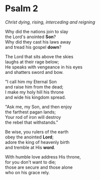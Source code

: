 # Psalm 2

*Christ dying, rising, interceding and reigning*

Why did the nations join to slay  
the Lord's anointed **Son**?  
Why did they cast his laws away  
and tread his gospel **down**?

The Lord that sits above the skies  
laughs at their rage below;  
He speaks with vengeance in his eyes  
and shatters sword and bow.

"I call him my Eternal Son  
and raise him from the dead;  
I make my holy hill his throne  
and wide his kingdom spread.

"Ask me, my Son, and then enjoy  
the farthest pagan lands;  
Your rod of iron will destroy  
the rebel that withstands."

Be wise, you rulers of the earth  
obey the anointed **Lord**;  
adore the king of heavenly birth  
and tremble at His **word**.

With humble love address His throne,  
for you don't want to die;  
those are secure and those alone  
who on his grace rely.
